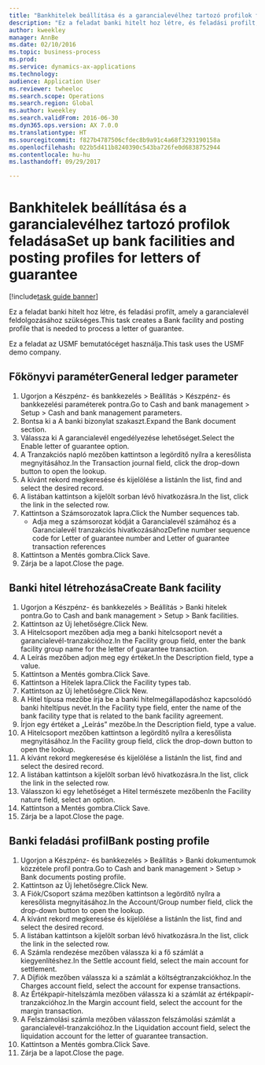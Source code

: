 ```yaml
--- 
title: "Bankhitelek beállítása és a garancialevélhez tartozó profilok feladása"
description: "Ez a feladat banki hitelt hoz létre, és feladási profilt, amely a garancialevél feldolgozásához szükséges."
author: kweekley
manager: AnnBe
ms.date: 02/10/2016
ms.topic: business-process
ms.prod: 
ms.service: dynamics-ax-applications
ms.technology: 
audience: Application User
ms.reviewer: twheeloc
ms.search.scope: Operations
ms.search.region: Global
ms.author: kweekley
ms.search.validFrom: 2016-06-30
ms.dyn365.ops.version: AX 7.0.0
ms.translationtype: HT
ms.sourcegitcommit: f827b4787506cfdec8b9a91c4a68f3293190158a
ms.openlocfilehash: 022b5d411b8240390c543ba726fe0d6838752944
ms.contentlocale: hu-hu
ms.lasthandoff: 09/29/2017

---
```

# <a name="set-up-bank-facilities-and-posting-profiles-for-letters-of-guarantee"></a><span data-ttu-id="ee2f2-103">Bankhitelek beállítása és a garancialevélhez tartozó profilok feladása</span><span class="sxs-lookup"><span data-stu-id="ee2f2-103">Set up bank facilities and posting profiles for letters of guarantee</span></span>

[!include[task guide banner](../../includes/task-guide-banner.md)]

<span data-ttu-id="ee2f2-104">Ez a feladat banki hitelt hoz létre, és feladási profilt, amely a garancialevél feldolgozásához szükséges.</span><span class="sxs-lookup"><span data-stu-id="ee2f2-104">This task creates a Bank facility and posting profile that is needed to process a letter of guarantee.</span></span>



<span data-ttu-id="ee2f2-105">Ez a feladat az USMF bemutatócéget használja.</span><span class="sxs-lookup"><span data-stu-id="ee2f2-105">This task uses the USMF demo company.</span></span> 




## <a name="general-ledger-parameter"></a><span data-ttu-id="ee2f2-106">Főkönyvi paraméter</span><span class="sxs-lookup"><span data-stu-id="ee2f2-106">General ledger parameter</span></span>
1. <span data-ttu-id="ee2f2-107">Ugorjon a Készpénz- és bankkezelés > Beállítás > Készpénz- és bankkezelési paraméterek pontra.</span><span class="sxs-lookup"><span data-stu-id="ee2f2-107">Go to Cash and bank management > Setup > Cash and bank management parameters.</span></span>
2. <span data-ttu-id="ee2f2-108">Bontsa ki a A banki bizonylat szakaszt.</span><span class="sxs-lookup"><span data-stu-id="ee2f2-108">Expand the Bank document section.</span></span>
3. <span data-ttu-id="ee2f2-109">Válassza ki A garancialevél engedélyezése lehetőséget.</span><span class="sxs-lookup"><span data-stu-id="ee2f2-109">Select the Enable letter of guarantee option.</span></span>
4. <span data-ttu-id="ee2f2-110">A Tranzakciós napló mezőben kattintson a legördítő nyílra a keresőlista megnyitásához.</span><span class="sxs-lookup"><span data-stu-id="ee2f2-110">In the Transaction journal field, click the drop-down button to open the lookup.</span></span>
5. <span data-ttu-id="ee2f2-111">A kívánt rekord megkeresése és kijelölése a listán</span><span class="sxs-lookup"><span data-stu-id="ee2f2-111">In the list, find and select the desired record.</span></span>
6. <span data-ttu-id="ee2f2-112">A listában kattintson a kijelölt sorban lévő hivatkozásra.</span><span class="sxs-lookup"><span data-stu-id="ee2f2-112">In the list, click the link in the selected row.</span></span>
7. <span data-ttu-id="ee2f2-113">Kattintson a Számsorozatok lapra.</span><span class="sxs-lookup"><span data-stu-id="ee2f2-113">Click the Number sequences tab.</span></span>
    * <span data-ttu-id="ee2f2-114">Adja meg a számsorozat kódját a Garancialevél számához és a Garancialevél tranzakciós hivatkozásához</span><span class="sxs-lookup"><span data-stu-id="ee2f2-114">Define number sequence code for Letter of guarantee number and Letter of guarantee transaction references</span></span>  
8. <span data-ttu-id="ee2f2-115">Kattintson a Mentés gombra.</span><span class="sxs-lookup"><span data-stu-id="ee2f2-115">Click Save.</span></span>
9. <span data-ttu-id="ee2f2-116">Zárja be a lapot.</span><span class="sxs-lookup"><span data-stu-id="ee2f2-116">Close the page.</span></span>

## <a name="create-bank-facility"></a><span data-ttu-id="ee2f2-117">Banki hitel létrehozása</span><span class="sxs-lookup"><span data-stu-id="ee2f2-117">Create Bank facility</span></span>
1. <span data-ttu-id="ee2f2-118">Ugorjon a Készpénz- és bankkezelés > Beállítás > Banki hitelek pontra.</span><span class="sxs-lookup"><span data-stu-id="ee2f2-118">Go to Cash and bank management > Setup > Bank facilities.</span></span>
2. <span data-ttu-id="ee2f2-119">Kattintson az Új lehetőségre.</span><span class="sxs-lookup"><span data-stu-id="ee2f2-119">Click New.</span></span>
3. <span data-ttu-id="ee2f2-120">A Hitelcsoport mezőben adja meg a banki hitelcsoport nevét a garancialevél-tranzakcióhoz.</span><span class="sxs-lookup"><span data-stu-id="ee2f2-120">In the Facility group field, enter the bank facility group name for the letter of guarantee transaction.</span></span>
4. <span data-ttu-id="ee2f2-121">A Leírás mezőben adjon meg egy értéket.</span><span class="sxs-lookup"><span data-stu-id="ee2f2-121">In the Description field, type a value.</span></span>
5. <span data-ttu-id="ee2f2-122">Kattintson a Mentés gombra.</span><span class="sxs-lookup"><span data-stu-id="ee2f2-122">Click Save.</span></span>
6. <span data-ttu-id="ee2f2-123">Kattintson a Hitelek lapra.</span><span class="sxs-lookup"><span data-stu-id="ee2f2-123">Click the Facility types tab.</span></span>
7. <span data-ttu-id="ee2f2-124">Kattintson az Új lehetőségre.</span><span class="sxs-lookup"><span data-stu-id="ee2f2-124">Click New.</span></span>
8. <span data-ttu-id="ee2f2-125">A Hitel típusa mezőbe írja be a banki hitelmegállapodáshoz kapcsolódó banki hiteltípus nevét.</span><span class="sxs-lookup"><span data-stu-id="ee2f2-125">In the Facility type field, enter the name of the bank facility type that is related to the bank facility agreement.</span></span>
9. <span data-ttu-id="ee2f2-126">Írjon egy értéket a „Leírás” mezőbe.</span><span class="sxs-lookup"><span data-stu-id="ee2f2-126">In the Description field, type a value.</span></span>
10. <span data-ttu-id="ee2f2-127">A Hitelcsoport mezőben kattintson a legördítő nyílra a keresőlista megnyitásához.</span><span class="sxs-lookup"><span data-stu-id="ee2f2-127">In the Facility group field, click the drop-down button to open the lookup.</span></span>
11. <span data-ttu-id="ee2f2-128">A kívánt rekord megkeresése és kijelölése a listán</span><span class="sxs-lookup"><span data-stu-id="ee2f2-128">In the list, find and select the desired record.</span></span>
12. <span data-ttu-id="ee2f2-129">A listában kattintson a kijelölt sorban lévő hivatkozásra.</span><span class="sxs-lookup"><span data-stu-id="ee2f2-129">In the list, click the link in the selected row.</span></span>
13. <span data-ttu-id="ee2f2-130">Válasszon ki egy lehetőséget a Hitel természete mezőben</span><span class="sxs-lookup"><span data-stu-id="ee2f2-130">In the Facility nature field, select an option.</span></span>
14. <span data-ttu-id="ee2f2-131">Kattintson a Mentés gombra.</span><span class="sxs-lookup"><span data-stu-id="ee2f2-131">Click Save.</span></span>
15. <span data-ttu-id="ee2f2-132">Zárja be a lapot.</span><span class="sxs-lookup"><span data-stu-id="ee2f2-132">Close the page.</span></span>

## <a name="bank-posting-profile"></a><span data-ttu-id="ee2f2-133">Banki feladási profil</span><span class="sxs-lookup"><span data-stu-id="ee2f2-133">Bank posting profile</span></span>
1. <span data-ttu-id="ee2f2-134">Ugorjon a Készpénz- és bankkezelés > Beállítás > Banki dokumentumok közzétele profil pontra.</span><span class="sxs-lookup"><span data-stu-id="ee2f2-134">Go to Cash and bank management > Setup > Bank documents posting profile.</span></span>
2. <span data-ttu-id="ee2f2-135">Kattintson az Új lehetőségre.</span><span class="sxs-lookup"><span data-stu-id="ee2f2-135">Click New.</span></span>
3. <span data-ttu-id="ee2f2-136">A Fiók/Csoport száma mezőben kattintson a legördítő nyílra a keresőlista megnyitásához.</span><span class="sxs-lookup"><span data-stu-id="ee2f2-136">In the Account/Group number field, click the drop-down button to open the lookup.</span></span>
4. <span data-ttu-id="ee2f2-137">A kívánt rekord megkeresése és kijelölése a listán</span><span class="sxs-lookup"><span data-stu-id="ee2f2-137">In the list, find and select the desired record.</span></span>
5. <span data-ttu-id="ee2f2-138">A listában kattintson a kijelölt sorban lévő hivatkozásra.</span><span class="sxs-lookup"><span data-stu-id="ee2f2-138">In the list, click the link in the selected row.</span></span>
6. <span data-ttu-id="ee2f2-139">A Számla rendezése mezőben válassza ki a fő számlát a kiegyenlítéshez.</span><span class="sxs-lookup"><span data-stu-id="ee2f2-139">In the Settle account field, select the main account for settlement.</span></span>
7. <span data-ttu-id="ee2f2-140">A Díjfiók mezőben válassza ki a számlát a költségtranzakciókhoz.</span><span class="sxs-lookup"><span data-stu-id="ee2f2-140">In the Charges account field, select the account for expense transactions.</span></span>
8. <span data-ttu-id="ee2f2-141">Az Értékpapír-hitelszámla mezőben válassza ki a számlát az értékpapír-tranzakcióhoz.</span><span class="sxs-lookup"><span data-stu-id="ee2f2-141">In the Margin account field, select the account for the margin transaction.</span></span>
9. <span data-ttu-id="ee2f2-142">A Felszámolási számla mezőben válasszon felszámolási számlát a garancialevél-tranzakcióhoz.</span><span class="sxs-lookup"><span data-stu-id="ee2f2-142">In the Liquidation account field, select the liquidation account for the letter of guarantee transaction.</span></span> 
10. <span data-ttu-id="ee2f2-143">Kattintson a Mentés gombra.</span><span class="sxs-lookup"><span data-stu-id="ee2f2-143">Click Save.</span></span>
11. <span data-ttu-id="ee2f2-144">Zárja be a lapot.</span><span class="sxs-lookup"><span data-stu-id="ee2f2-144">Close the page.</span></span>


